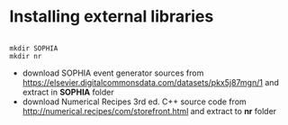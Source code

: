 # Installing external libraries

<pre><code>
mkdir SOPHIA
mkdir nr</code></pre>

- download SOPHIA event generator sources from https://elsevier.digitalcommonsdata.com/datasets/pkx5j87mgn/1 and extract in **SOPHIA** folder
- download Numerical Recipes 3rd ed. C++ source code from http://numerical.recipes/com/storefront.html and extract to **nr** folder
